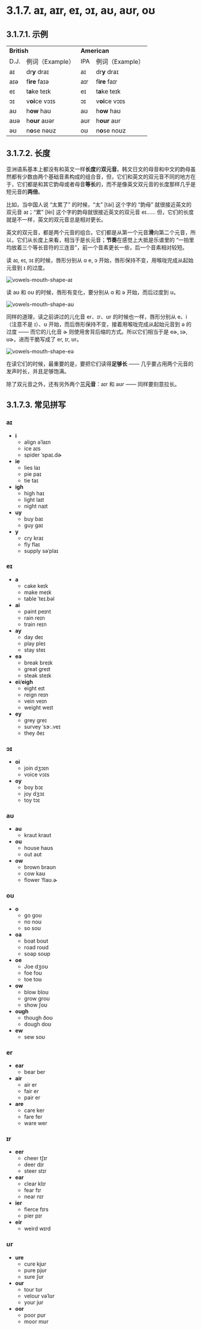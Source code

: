# 3.1.7. <span class="pho">aɪ, aɪr, eɪ, ɔɪ, aʊ, aʊr, oʊ</span>

## 3.1.7.1. 示例

<table>
<tbody>
<tr>
<td colspan="2"><strong>British</strong></td>
<td colspan="2"><strong>American</strong></td>
</tr>
<tr>
<td>D.J.</td>
<td>例词（Example）</td>
<td>IPA</td>
<td>例词（Example）</td>
</tr>
<tr>
<td><span class="pho">aɪ</span><span class="speak-word-inline" data-audio-uk-male="/audios/uk_phonetics_sound_eye_2023feb.mp3"></span></td>
<td>dr<b>y</b> <span class="pho alt">draɪ</span><span class="speak-word-inline" data-audio-uk-female="/audios/dry-uk-female.mp3" data-audio-uk-male="/audios/dry-uk-male.mp3"></span></td>
<td><span class="pho">aɪ</span><span class="speak-word-inline" data-audio-us-male="/audios/us_phonetics_sound_eye_2023feb.mp3"></span></td>
<td>dr<b>y</b> <span class="pho alt">draɪ</span><span class="speak-word-inline" data-audio-us-female="/audios/dry-us-female.mp3" data-audio-us-male="/audios/dry-us-male.mp3"></span></td>
</tr>
<tr>
<td><span class="pho">aɪə</span><span class="speak-word-inline" data-audio-uk-male="/audios/uk_phonetics_sound_fire_2023feb.mp3"></span></td>
<td>f<b>ire</b> <span class="pho alt">faɪə</span><span class="speak-word-inline" data-audio-uk-female="/audios/fire-uk-female.mp3" data-audio-uk-male="/audios/fire-uk-male.mp3"></span></td>
<td><span class="pho">aɪr</span><span class="speak-word-inline" data-audio-us-male="/audios/us_phonetics_sound_fire_2023feb.mp3"></span></td>
<td>f<b>ire</b> <span class="pho alt">faɪr</span><span class="speak-word-inline" data-audio-us-female="/audios/fire-us-female.mp3" data-audio-us-male="/audios/fire-us-male.mp3"></span></td>
</tr>
<tr>
<td><span class="pho">eɪ</span><span class="speak-word-inline" data-audio-uk-male="/audios/uk_phonetics_sound_day_2023feb_002.mp3"></span></td>
<td>t<b>a</b>ke <span class="pho alt">teɪk</span><span class="speak-word-inline" data-audio-uk-female="/audios/take-uk-female.mp3" data-audio-uk-male="/audios/take-uk-male.mp3"></span></td>
<td><span class="pho">eɪ</span><span class="speak-word-inline" data-audio-us-male="/audios/us_phonetics_sound_day_2023feb_002.mp3"></span></td>
<td>t<b>a</b>ke <span class="pho alt">teɪk</span><span class="speak-word-inline" data-audio-us-female="/audios/take-us-female.mp3" data-audio-us-male="/audios/take-us-male.mp3"></span></td>
</tr>
<tr>
<td><span class="pho">ɔɪ</span><span class="speak-word-inline" data-audio-uk-male="/audios/uk_phonetics_sound_boy_2023feb.mp3"></span></td>
<td>v<b>oi</b>ce <span class="pho alt">vɔɪs</span><span class="speak-word-inline" data-audio-uk-female="/audios/voice-uk-female.mp3" data-audio-uk-male="/audios/voice-uk-male.mp3"></span></td>
<td><span class="pho">ɔɪ</span><span class="speak-word-inline" data-audio-us-male="/audios/us_phonetics_sound_boy_2023feb.mp3"></span></td>
<td>v<b>oi</b>ce <span class="pho alt">vɔɪs</span><span class="speak-word-inline" data-audio-us-female="/audios/voice-us-female.mp3" data-audio-us-male="/audios/voice-us-male.mp3"></span></td>
</tr>
<tr>
<td><span class="pho">aʊ</span><span class="speak-word-inline" data-audio-uk-male="/audios/uk_phonetics_sound_mouth_2023feb.mp3"></span></td>
<td>h<b>ow</b> <span class="pho alt">haʊ</span><span class="speak-word-inline" data-audio-uk-female="/audios/how-uk-female.mp3" data-audio-uk-male="/audios/how-uk-male.mp3"></span></td>
<td><span class="pho">aʊ</span><span class="speak-word-inline" data-audio-us-male="/audios/us_phonetics_sound_mouth_2023feb.mp3"></span></td>
<td>h<b>ow</b> <span class="pho alt">haʊ</span><span class="speak-word-inline" data-audio-us-female="/audios/how-us-female.mp3" data-audio-us-male="/audios/how-us-male.mp3"></span></td>
</tr>
<tr>
<td><span class="pho">aʊə</span><span class="speak-word-inline" data-audio-uk-male="/audios/uk_phonetics_sound_hour_2023feb.mp3"></span></td>
<td>h<b>our</b> <span class="pho alt">aʊər</span><span class="speak-word-inline" data-audio-uk-female="/audios/hour-uk-female.mp3" data-audio-uk-male="/audios/hour-uk-male.mp3"></span></td>
<td><span class="pho">aʊr</span><span class="speak-word-inline" data-audio-us-male="/audios/us_phonetics_sound_hour_2023feb.mp3"></span></td>
<td>h<b>our</b> <span class="pho alt">aʊr</span><span class="speak-word-inline" data-audio-us-female="/audios/hour-us-female.mp3" data-audio-us-male="/audios/hour-us-male.mp3"></span></td>
</tr>
<tr>
<td><span class="pho">əʊ</span><span class="speak-word-inline" data-audio-uk-male="/audios/uk_phonetics_sound_nose_2023feb.mp3"></span></td>
<td>n<b>o</b>se <span class="pho alt">nəʊz</span><span class="speak-word-inline" data-audio-uk-female="/audios/nose-uk-female.mp3" data-audio-uk-male="/audios/nose-uk-male.mp3"></span></td>
<td><span class="pho">oʊ</span><span class="speak-word-inline" data-audio-us-male="/audios/us_phonetics_sound_nose_2023feb.mp3"></span></td>
<td>n<b>o</b>se <span class="pho alt">noʊz</span><span class="speak-word-inline" data-audio-us-female="/audios/nose-us-female.mp3" data-audio-us-male="/audios/nose-us-male.mp3"></span></td>
</tr>
</tbody>
</table>

## 3.1.7.2. 长度

亚洲语系基本上都没有和英文一样**长度**的**双元音**。韩文日文的母音和中文的韵母虽然都有少数由两个基础音素构成的组合音，但，它们和英文的双元音不同的地方在于，它们都是和其它韵母或者母音**等长**的，而不是像英文双元音的长度那样几乎是短元音的**两倍**。

比如，当中国人说 “太累了”<span class="speak-word-inline" data-audio-other="/audios/太累了-zh-cn-male.mp3"></span> 的时候，“太” <span class="pho">[tài]</span> 这个字的 “韵母” 就很接近英文的双元音 <span class="pho">aɪ</span><span class="speak-word-inline" data-audio-us-male="/audios/us_phonetics_sound_eye_2023feb.mp3"></span>；“累” <span class="pho">[lèi]</span> 这个字的韵母就很接近英文的双元音 <span class="pho">eɪ</span><span class="speak-word-inline" data-audio-us-male="/audios/us_phonetics_sound_day_2023feb_002.mp3"></span>…… 但，它们的长度就是不一样，英文的双元音总是相对更长。

英文的双元音，都是两个元音的组合。它们都是从第一个元音**滑**向第二个元音，所以，它们从长度上来看，相当于是长元音；**节奏**在感觉上大抵是乐谱里的 “一拍里均放着三个等长音符的三连音”，前一个音素更长一些，后一个音素相对较短。

读 <span class="pho">aɪ</span><span class="speak-word-inline" data-audio-us-male="/audios/us_phonetics_sound_eye_2023feb.mp3"></span>, <span class="pho">eɪ</span><span class="speak-word-inline" data-audio-us-male="/audios/us_phonetics_sound_day_2023feb_002.mp3"></span>, <span class="pho">ɔɪ</span><span class="speak-word-inline" data-audio-us-male="/audios/us_phonetics_sound_boy_2023feb.mp3"></span> 的时候，唇形分别从 <span class="pho">ɑ</span><span class="speak-word-inline" data-audio-us-male="/audios/us_phonetics_sound_father_2023feb.mp3"></span> <span class="pho">e</span><span class="speak-word-inline" data-audio-us-male="/audios/us_phonetics_sound_head_2023feb.mp3"></span>, <span class="pho">ɔ</span><span class="speak-word-inline" data-audio-us-male="/audios/us_phonetics_sound_horse_2023feb.mp3"></span> 开始，唇形保持不变，用喉咙完成从起始元音到 <span class="pho">ɪ</span><span class="speak-word-inline" data-audio-us-male="/audios/us_phonetics_sound_ship_2023feb.mp3"></span> 的过度。

![vowels-mouth-shape-aɪ](/images/vowels-mouth-shape-aɪ.svg)

读 <span class="pho">aʊ</span><span class="speak-word-inline" data-audio-us-male="/audios/us_phonetics_sound_mouth_2023feb.mp3"></span> 和 <span class="pho">oʊ</span><span class="speak-word-inline" data-audio-us-male="/audios/us_phonetics_sound_nose_2023feb.mp3"></span> 的时候，唇形有变化，要分别从 <span class="pho">ɑ</span><span class="speak-word-inline" data-audio-us-male="/audios/us_phonetics_sound_father_2023feb.mp3"></span> 和 <span class="pho">ə</span><span class="speak-word-inline" data-audio-us-male="/audios/us_phonetics_sound_above_2023feb.mp3"></span> 开始，而后过度到 <span class="pho">ʊ</span><span class="speak-word-inline" data-audio-us-male="/audios/us_phonetics_sound_foot_2023feb.mp3"></span>。

![vowels-mouth-shape-aʊ](/images/vowels-mouth-shape-aʊ.svg)

同样的道理，读之前讲过的儿化音 <span class="pho">er</span><span class="speak-word-inline" data-audio-us-male="/audios/us_phonetics_sound_hair_2023feb.mp3"></span>、<span class="pho">ɪr</span><span class="speak-word-inline" data-audio-us-male="/audios/us_phonetics_sound_ear_2023feb.mp3"></span>、<span class="pho">ʊr</span><span class="speak-word-inline" data-audio-us-male="/audios/us_phonetics_sound_pure_2023feb.mp3"></span> 的时候也一样，唇形分别从 <span class="pho">e</span><span class="speak-word-inline" data-audio-us-male="/audios/us_phonetics_sound_head_2023feb.mp3"></span>、<span class="pho">i</span><span class="speak-word-inline" data-audio-us-male="/audios/us_phonetics_sound_sheep_2023feb.mp3"></span>（注意不是 <span class="pho">ɪ</span>）、<span class="pho">ʊ</span><span class="speak-word-inline" data-audio-us-male="/audios/us_phonetics_sound_foot_2023feb.mp3"></span> 开始，而后唇形保持不变，接着用喉咙完成从起始元音到 <span class="pho">ə</span><span class="speak-word-inline" data-audio-us-male="/audios/us_phonetics_sound_above_2023feb.mp3"></span> 的过度 —— 而它的儿化音 <span class="pho">ɚ</span><span class="speak-word-inline" data-audio-us-male="/audios/us_phonetics_sound_mother_2023feb.mp3"></span> 则使用舍背后缩的方式。所以它们相当于是 <span class="pho">eɚ, ɪɚ, ʊɚ</span>，进而干脆写成了 <span class="pho">er, ɪr, ʊr</span>。

![vowels-mouth-shape-eə](/images/vowels-mouth-shape-eə.svg)

在读它们的时候，最重要的是，要把它们读得**足够长** —— 几乎要占用两个元音的发声时长，并且足够饱满。

除了双元音之外，还有另外两个**三元音**：<span class="pho">aɪr</span><span class="speak-word-inline" data-audio-us-male="/audios/us_phonetics_sound_fire_2023feb.mp3"></span> 和 <span class="pho">aʊr</span><span class="speak-word-inline" data-audio-us-male="/audios/us_phonetics_sound_hour_2023feb.mp3"></span> —— 同样要刻意拉长。

## 3.1.7.3. 常见拼写

### <span class="pho">aɪ</span>

* **i**
  * align <span class="pho alt">əˈlaɪn</span> <span class="speak-word-inline" data-audio-us-male="/audios/align-us-male.mp3" data-audio-us-female="/audios/align-us-female.mp3"></span>
  * ice <span class="pho alt">aɪs</span> <span class="speak-word-inline" data-audio-us-male="/audios/ice-us-male.mp3" data-audio-us-female="/audios/ice-us-female.mp3"></span>
  * spider <span class="pho alt">ˈspaɪ.dɚ</span> <span class="speak-word-inline" data-audio-us-male="/audios/spider-us-male.mp3" data-audio-us-female="/audios/spider-us-female.mp3"></span>
* **ie**
  * lies <span class="pho alt">laɪ</span> <span class="speak-word-inline" data-audio-us-male="/audios/lies-us-male.mp3" data-audio-us-female="/audios/lies-us-female.mp3"></span>
  * pie <span class="pho alt">paɪ</span> <span class="speak-word-inline" data-audio-us-male="/audios/pie-us-male.mp3" data-audio-us-female="/audios/pie-us-female.mp3"></span>
  * tie <span class="pho alt">taɪ</span> <span class="speak-word-inline" data-audio-us-male="/audios/tie-us-male.mp3" data-audio-us-female="/audios/tie-us-female.mp3"></span>
* **igh**
  * high <span class="pho alt">haɪ</span> <span class="speak-word-inline" data-audio-us-male="/audios/high-us-male.mp3" data-audio-us-female="/audios/high-us-female.mp3"></span>
  * light <span class="pho alt">laɪt</span> <span class="speak-word-inline" data-audio-us-male="/audios/light-us-male.mp3" data-audio-us-female="/audios/light-us-female.mp3"></span>
  * night <span class="pho alt">naɪt</span> <span class="speak-word-inline" data-audio-us-male="/audios/night-us-male.mp3" data-audio-us-female="/audios/night-us-female.mp3"></span>
* **uy**
  * buy <span class="pho alt">baɪ</span> <span class="speak-word-inline" data-audio-us-male="/audios/buy-us-male.mp3" data-audio-us-female="/audios/buy-us-female.mp3"></span>
  * guy <span class="pho alt">ɡaɪ</span> <span class="speak-word-inline" data-audio-us-male="/audios/guy-us-male.mp3" data-audio-us-female="/audios/guy-us-female.mp3"></span>
* **y**
  * cry <span class="pho alt">kraɪ</span> <span class="speak-word-inline" data-audio-us-male="/audios/cry-us-male.mp3" data-audio-us-female="/audios/cry-us-female.mp3"></span>
  * fly <span class="pho alt">flaɪ</span> <span class="speak-word-inline" data-audio-us-male="/audios/fly-us-male.mp3" data-audio-us-female="/audios/fly-us-female.mp3"></span>
  * supply <span class="pho alt">səˈplaɪ</span> <span class="speak-word-inline" data-audio-us-male="/audios/supply-us-male.mp3" data-audio-us-female="/audios/supply-us-female.mp3"></span>

### <span class="pho">eɪ</span>

* **a**
  * cake <span class="pho alt">keɪk</span> <span class="speak-word-inline" data-audio-us-male="/audios/cake-us-male.mp3" data-audio-us-female="/audios/cake-us-female.mp3"></span>
  * make <span class="pho alt">meɪk</span> <span class="speak-word-inline" data-audio-us-male="/audios/make-us-male.mp3" data-audio-us-female="/audios/make-us-female.mp3"></span>
  * table <span class="pho alt">ˈteɪ.bəl</span> <span class="speak-word-inline" data-audio-us-male="/audios/table-us-male.mp3" data-audio-us-female="/audios/table-us-female.mp3"></span>
* **ai**
  * paint <span class="pho alt">peɪnt</span> <span class="speak-word-inline" data-audio-us-male="/audios/paint-us-male.mp3" data-audio-us-female="/audios/paint-us-female.mp3"></span>
  * rain <span class="pho alt">reɪn</span> <span class="speak-word-inline" data-audio-us-male="/audios/rain-us-male.mp3" data-audio-us-female="/audios/rain-us-female.mp3"></span>
  * train <span class="pho alt">reɪn</span> <span class="speak-word-inline" data-audio-us-male="/audios/train-us-male.mp3" data-audio-us-female="/audios/train-us-female.mp3"></span>
* **ay**
  * day <span class="pho alt">deɪ</span> <span class="speak-word-inline" data-audio-us-male="/audios/day-us-male.mp3" data-audio-us-female="/audios/day-us-female.mp3"></span>
  * play <span class="pho alt">pleɪ</span> <span class="speak-word-inline" data-audio-us-male="/audios/play-us-male.mp3" data-audio-us-female="/audios/play-us-female.mp3"></span>
  * stay <span class="pho alt">steɪ</span> <span class="speak-word-inline" data-audio-us-male="/audios/stay-us-male.mp3" data-audio-us-female="/audios/stay-us-female.mp3"></span>
* **ea**
  * break <span class="pho alt">breɪk</span> <span class="speak-word-inline" data-audio-us-male="/audios/break-us-male.mp3" data-audio-us-female="/audios/break-us-female.mp3"></span>
  * great <span class="pho alt">ɡreɪt</span> <span class="speak-word-inline" data-audio-us-male="/audios/great-us-male.mp3" data-audio-us-female="/audios/great-us-female.mp3"></span>
  * steak <span class="pho alt">steɪk</span> <span class="speak-word-inline" data-audio-us-male="/audios/steak-us-male.mp3" data-audio-us-female="/audios/steak-us-female.mp3"></span>
* **ei**/**eigh**
  * eight <span class="pho alt">eɪt</span> <span class="speak-word-inline" data-audio-us-male="/audios/eight-us-male.mp3" data-audio-us-female="/audios/eight-us-female.mp3"></span>
  * reign <span class="pho alt">reɪn</span> <span class="speak-word-inline" data-audio-us-male="/audios/reign-us-male.mp3" data-audio-us-female="/audios/reign-us-female.mp3"></span>
  * vein <span class="pho alt">veɪn</span> <span class="speak-word-inline" data-audio-us-male="/audios/vein-us-male.mp3" data-audio-us-female="/audios/vein-us-female.mp3"></span>
  * weight <span class="pho alt">weɪt</span> <span class="speak-word-inline" data-audio-us-male="/audios/weight-us-male.mp3" data-audio-us-female="/audios/weight-us-female.mp3"></span>
* **ey**
  * grey <span class="pho alt">ɡreɪ</span> <span class="speak-word-inline" data-audio-us-male="/audios/grey-us-male.mp3" data-audio-us-female="/audios/grey-us-female.mp3"></span>
  * survey <span class="pho alt">ˈsɝː.veɪ</span> <span class="speak-word-inline" data-audio-us-male="/audios/survey-us-male.mp3" data-audio-us-female="/audios/survey-us-female.mp3"></span>
  * they <span class="pho alt">ðeɪ</span> <span class="speak-word-inline" data-audio-us-male="/audios/they-us-male.mp3" data-audio-us-female="/audios/they-us-female.mp3"></span>

### <span class="pho">ɔɪ</span>

* **oi**
  * join <span class="pho alt">dʒɔɪn</span> <span class="speak-word-inline" data-audio-us-male="/audios/join-us-male.mp3" data-audio-us-female="/audios/join-us-female.mp3"></span>
  * voice <span class="pho alt">vɔɪs</span> <span class="speak-word-inline" data-audio-us-male="/audios/voice-us-male.mp3" data-audio-us-female="/audios/voice-us-female.mp3"></span>
* **oy**
  * boy <span class="pho alt">bɔɪ</span> <span class="speak-word-inline" data-audio-us-male="/audios/boy-us-male.mp3" data-audio-us-female="/audios/boy-us-female.mp3"></span>
  * joy <span class="pho alt">dʒɔɪ</span> <span class="speak-word-inline" data-audio-us-male="/audios/joy-us-male.mp3" data-audio-us-female="/audios/joy-us-female.mp3"></span>
  * toy <span class="pho alt">tɔɪ</span> <span class="speak-word-inline" data-audio-us-male="/audios/toy-us-male.mp3" data-audio-us-female="/audios/toy-us-female.mp3"></span>

### <span class="pho">aʊ</span>

* **au**
  * kraut <span class="pho alt">kraʊt</span> <span class="speak-word-inline" data-audio-us-male="/audios/kraut-us-male.mp3" data-audio-us-female="/audios/kraut-us-female.mp3"></span>
* **ou**
  * house <span class="pho alt">haʊs</span> <span class="speak-word-inline" data-audio-us-male="/audios/house-us-male.mp3" data-audio-us-female="/audios/house-us-female.mp3"></span>
  * out <span class="pho alt">aʊt</span> <span class="speak-word-inline" data-audio-us-male="/audios/out-us-male.mp3" data-audio-us-female="/audios/out-us-female.mp3"></span>
* **ow**
  * brown <span class="pho alt">braʊn</span> <span class="speak-word-inline" data-audio-us-male="/audios/brown-us-male.mp3" data-audio-us-female="/audios/brown-us-female.mp3"></span>
  * cow <span class="pho alt">kaʊ</span> <span class="speak-word-inline" data-audio-us-male="/audios/cow-us-male.mp3" data-audio-us-female="/audios/cow-us-female.mp3"></span>
  * flower <span class="pho alt">ˈflaʊ.ɚ</span> <span class="speak-word-inline" data-audio-us-male="/audios/flower-us-male.mp3" data-audio-us-female="/audios/flower-us-female.mp3"></span>

### <span class="pho">oʊ</span>

* **o**
  * go <span class="pho alt">ɡoʊ</span> <span class="speak-word-inline" data-audio-us-male="/audios/go-us-male.mp3" data-audio-us-female="/audios/go-us-female.mp3"></span>
  * no <span class="pho alt">noʊ</span> <span class="speak-word-inline" data-audio-us-male="/audios/no-us-male.mp3" data-audio-us-female="/audios/no-us-female.mp3"></span>
  * so <span class="pho alt">soʊ</span> <span class="speak-word-inline" data-audio-us-male="/audios/so-us-male.mp3" data-audio-us-female="/audios/so-us-female.mp3"></span>
* **oa**
  * boat <span class="pho alt">boʊt</span> <span class="speak-word-inline" data-audio-us-male="/audios/boat-us-male.mp3" data-audio-us-female="/audios/boat-us-female.mp3"></span>
  * road <span class="pho alt">roʊd</span> <span class="speak-word-inline" data-audio-us-male="/audios/road-us-male.mp3" data-audio-us-female="/audios/road-us-female.mp3"></span>
  * soap <span class="pho alt">soʊp</span> <span class="speak-word-inline" data-audio-us-male="/audios/soap-us-male.mp3" data-audio-us-female="/audios/soap-us-female.mp3"></span>
* **oe**
  * Joe <span class="pho alt">dʒoʊ</span> <span class="speak-word-inline" data-audio-us-male="/audios/Joe-us-male.mp3" data-audio-us-female="/audios/Joe-us-female.mp3"></span>
  * foe <span class="pho alt">foʊ</span> <span class="speak-word-inline" data-audio-us-male="/audios/foe-us-male.mp3" data-audio-us-female="/audios/foe-us-female.mp3"></span>
  * toe <span class="pho alt">toʊ</span> <span class="speak-word-inline" data-audio-us-male="/audios/toe-us-male.mp3" data-audio-us-female="/audios/toe-us-female.mp3"></span>
* **ow**
  * blow <span class="pho alt">bloʊ</span> <span class="speak-word-inline" data-audio-us-male="/audios/blow-us-male.mp3" data-audio-us-female="/audios/blow-us-female.mp3"></span>
  * grow <span class="pho alt">ɡroʊ</span> <span class="speak-word-inline" data-audio-us-male="/audios/grow-us-male.mp3" data-audio-us-female="/audios/grow-us-female.mp3"></span>
  * show <span class="pho alt">ʃoʊ</span> <span class="speak-word-inline" data-audio-us-male="/audios/show-us-male.mp3" data-audio-us-female="/audios/show-us-female.mp3"></span>
* **ough**
  * though <span class="pho alt">ðoʊ</span> <span class="speak-word-inline" data-audio-us-male="/audios/though-us-male.mp3" data-audio-us-female="/audios/though-us-female.mp3"></span>
  * dough <span class="pho alt">doʊ</span> <span class="speak-word-inline" data-audio-us-male="/audios/dough-us-male.mp3" data-audio-us-female="/audios/dough-us-female.mp3"></span>
* **ew**
  * sew <span class="pho alt">soʊ</span> <span class="speak-word-inline" data-audio-us-male="/audios/sew-us-male.mp3" data-audio-us-female="/audios/sew-us-female.mp3"></span>

### <span class="pho">er</span>

* **ear**
  * bear <span class="pho alt">ber</span> <span class="speak-word-inline" data-audio-us-male="/audios/bear-us-male.mp3" data-audio-us-female="/audios/bear-us-female.mp3"></span>
* **air**
  * air <span class="pho alt">er</span> <span class="speak-word-inline" data-audio-us-male="/audios/air-us-male.mp3" data-audio-us-female="/audios/air-us-female.mp3"></span>
  * fair <span class="pho alt">er</span> <span class="speak-word-inline" data-audio-us-male="/audios/fair-us-male.mp3" data-audio-us-female="/audios/fair-us-female.mp3"></span>
  * pair <span class="pho alt">er</span> <span class="speak-word-inline" data-audio-us-male="/audios/pair-us-male.mp3" data-audio-us-female="/audios/pair-us-female.mp3"></span>
* **are**
  * care <span class="pho alt">ker</span> <span class="speak-word-inline" data-audio-us-male="/audios/care-us-male.mp3" data-audio-us-female="/audios/care-us-female.mp3"></span>
  * fare <span class="pho alt">fer</span> <span class="speak-word-inline" data-audio-us-male="/audios/fare-us-male.mp3" data-audio-us-female="/audios/fare-us-female.mp3"></span>
  * ware <span class="pho alt">wer</span> <span class="speak-word-inline" data-audio-us-male="/audios/ware-us-male.mp3" data-audio-us-female="/audios/ware-us-female.mp3"></span>

### <span class="pho">ɪr</span>

* **eer**
  * cheer <span class="pho alt">tʃɪr</span> <span class="speak-word-inline" data-audio-us-male="/audios/cheer-us-male.mp3" data-audio-us-female="/audios/cheer-us-female.mp3"></span>
  * deer <span class="pho alt">dɪr</span> <span class="speak-word-inline" data-audio-us-male="/audios/deer-us-male.mp3" data-audio-us-female="/audios/deer-us-female.mp3"></span>
  * steer <span class="pho alt">stɪr</span> <span class="speak-word-inline" data-audio-us-male="/audios/steer-us-male.mp3" data-audio-us-female="/audios/steer-us-female.mp3"></span>
* **ear**
  * clear <span class="pho alt">klɪr</span> <span class="speak-word-inline" data-audio-us-male="/audios/clear-us-male.mp3" data-audio-us-female="/audios/clear-us-female.mp3"></span>
  * fear <span class="pho alt">fɪr</span> <span class="speak-word-inline" data-audio-us-male="/audios/fear-us-male.mp3" data-audio-us-female="/audios/fear-us-female.mp3"></span>
  * near <span class="pho alt">nɪr</span> <span class="speak-word-inline" data-audio-us-male="/audios/near-us-male.mp3" data-audio-us-female="/audios/near-us-female.mp3"></span>
* **ier**
  * fierce <span class="pho alt">fɪrs</span> <span class="speak-word-inline" data-audio-us-male="/audios/fierce-us-male.mp3" data-audio-us-female="/audios/fierce-us-female.mp3"></span>
  * pier <span class="pho alt">pɪr</span> <span class="speak-word-inline" data-audio-us-male="/audios/pier-us-male.mp3" data-audio-us-female="/audios/pier-us-female.mp3"></span>
* **eir**
  * weird <span class="pho alt">wɪrd</span> <span class="speak-word-inline" data-audio-us-male="/audios/weird-us-male.mp3" data-audio-us-female="/audios/weird-us-female.mp3"></span>

### <span class="pho">ʊr</span>

* **ure**
  * cure <span class="pho alt">kjʊr</span> <span class="speak-word-inline" data-audio-us-male="/audios/cure-us-male.mp3" data-audio-us-female="/audios/cure-us-female.mp3"></span>
  * pure <span class="pho alt">pjʊr</span> <span class="speak-word-inline" data-audio-us-male="/audios/pure-us-male.mp3" data-audio-us-female="/audios/pure-us-female.mp3"></span>
  * sure <span class="pho alt">ʃʊr</span> <span class="speak-word-inline" data-audio-us-male="/audios/sure-us-male.mp3" data-audio-us-female="/audios/sure-us-female.mp3"></span>
* **our**
  * tour <span class="pho alt">tʊr</span> <span class="speak-word-inline" data-audio-us-male="/audios/tour-us-male.mp3" data-audio-us-female="/audios/tour-us-female.mp3"></span>
  * velour <span class="pho alt">vəˈlʊr</span> <span class="speak-word-inline" data-audio-us-male="/audios/velour-us-male.mp3" data-audio-us-female="/audios/velour-us-female.mp3"></span>
  * your <span class="pho alt">jʊr</span> <span class="speak-word-inline" data-audio-us-male="/audios/your-us-male.mp3" data-audio-us-female="/audios/your-us-female.mp3"></span>
* **oor**
  * poor <span class="pho alt">pʊr</span> <span class="speak-word-inline" data-audio-us-male="/audios/poor-us-male.mp3" data-audio-us-female="/audios/poor-us-female.mp3"></span>
  * moor <span class="pho alt">mʊr</span> <span class="speak-word-inline" data-audio-us-male="/audios/moor-us-male.mp3" data-audio-us-female="/audios/moor-us-female.mp3"></span>
